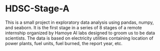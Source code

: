 # HDSC-Stage-A
This is a small project in exploratory data analysis using pandas, numpy, and seaborn. 
It is the first stage in a series of 8 stages of a remote internship organized by Hamoye AI labs designed to groom us to be data scientists.
The data is based on electricity utilities containing location of power plants, fuel units, fuel burned, the report year, etc.
